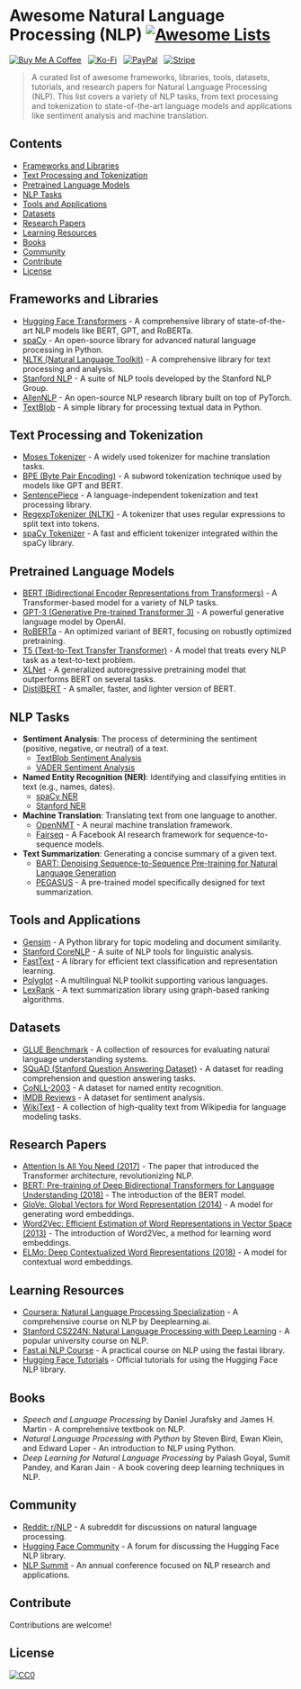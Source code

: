 # Awesome Natural Language Processing (NLP) [![Awesome Lists](https://srv-cdn.himpfen.io/badges/awesome-lists/awesomelists-flat.svg)](https://github.com/awesomelistsio/awesome)

[![Buy Me A Coffee](https://srv-cdn.himpfen.io/badges/buymeacoffee/buymeacoffee-flat.svg)](https://tinyurl.com/2h9aktmd) &nbsp; [![Ko-Fi](https://srv-cdn.himpfen.io/badges/kofi/kofi-flat.svg)](https://tinyurl.com/d4xnrptz) &nbsp; [![PayPal](https://srv-cdn.himpfen.io/badges/paypal/paypal-flat.svg)](https://tinyurl.com/mr22naua) &nbsp; [![Stripe](https://srv-cdn.himpfen.io/badges/stripe/stripe-flat.svg)](https://tinyurl.com/e8ymxdw3)

> A curated list of awesome frameworks, libraries, tools, datasets, tutorials, and research papers for Natural Language Processing (NLP). This list covers a variety of NLP tasks, from text processing and tokenization to state-of-the-art language models and applications like sentiment analysis and machine translation.

## Contents

- [Frameworks and Libraries](#frameworks-and-libraries)
- [Text Processing and Tokenization](#text-processing-and-tokenization)
- [Pretrained Language Models](#pretrained-language-models)
- [NLP Tasks](#nlp-tasks)
- [Tools and Applications](#tools-and-applications)
- [Datasets](#datasets)
- [Research Papers](#research-papers)
- [Learning Resources](#learning-resources)
- [Books](#books)
- [Community](#community)
- [Contribute](#contribute)
- [License](#license)

## Frameworks and Libraries

- [Hugging Face Transformers](https://huggingface.co/transformers/) - A comprehensive library of state-of-the-art NLP models like BERT, GPT, and RoBERTa.
- [spaCy](https://spacy.io/) - An open-source library for advanced natural language processing in Python.
- [NLTK (Natural Language Toolkit)](https://www.nltk.org/) - A comprehensive library for text processing and analysis.
- [Stanford NLP](https://stanfordnlp.github.io/CoreNLP/) - A suite of NLP tools developed by the Stanford NLP Group.
- [AllenNLP](https://allennlp.org/) - An open-source NLP research library built on top of PyTorch.
- [TextBlob](https://textblob.readthedocs.io/) - A simple library for processing textual data in Python.

## Text Processing and Tokenization

- [Moses Tokenizer](https://github.com/moses-smt/mosesdecoder) - A widely used tokenizer for machine translation tasks.
- [BPE (Byte Pair Encoding)](https://arxiv.org/abs/1508.07909) - A subword tokenization technique used by models like GPT and BERT.
- [SentencePiece](https://github.com/google/sentencepiece) - A language-independent tokenization and text processing library.
- [RegexpTokenizer (NLTK)](https://www.nltk.org/api/nltk.tokenize.html) - A tokenizer that uses regular expressions to split text into tokens.
- [spaCy Tokenizer](https://spacy.io/usage/linguistic-features#tokenization) - A fast and efficient tokenizer integrated within the spaCy library.

## Pretrained Language Models

- [BERT (Bidirectional Encoder Representations from Transformers)](https://arxiv.org/abs/1810.04805) - A Transformer-based model for a variety of NLP tasks.
- [GPT-3 (Generative Pre-trained Transformer 3)](https://arxiv.org/abs/2005.14165) - A powerful generative language model by OpenAI.
- [RoBERTa](https://arxiv.org/abs/1907.11692) - An optimized variant of BERT, focusing on robustly optimized pretraining.
- [T5 (Text-to-Text Transfer Transformer)](https://arxiv.org/abs/1910.10683) - A model that treats every NLP task as a text-to-text problem.
- [XLNet](https://arxiv.org/abs/1906.08237) - A generalized autoregressive pretraining model that outperforms BERT on several tasks.
- [DistilBERT](https://arxiv.org/abs/1910.01108) - A smaller, faster, and lighter version of BERT.

## NLP Tasks

- **Sentiment Analysis**: The process of determining the sentiment (positive, negative, or neutral) of a text.
  - [TextBlob Sentiment Analysis](https://textblob.readthedocs.io/en/dev/quickstart.html#sentiment-analysis)
  - [VADER Sentiment Analysis](https://github.com/cjhutto/vaderSentiment)
- **Named Entity Recognition (NER)**: Identifying and classifying entities in text (e.g., names, dates).
  - [spaCy NER](https://spacy.io/usage/linguistic-features#named-entities)
  - [Stanford NER](https://nlp.stanford.edu/software/CRF-NER.html)
- **Machine Translation**: Translating text from one language to another.
  - [OpenNMT](https://opennmt.net/) - A neural machine translation framework.
  - [Fairseq](https://fairseq.readthedocs.io/en/latest/) - A Facebook AI research framework for sequence-to-sequence models.
- **Text Summarization**: Generating a concise summary of a given text.
  - [BART: Denoising Sequence-to-Sequence Pre-training for Natural Language Generation](https://arxiv.org/abs/1910.13461)
  - [PEGASUS](https://arxiv.org/abs/1912.08777) - A pre-trained model specifically designed for text summarization.

## Tools and Applications

- [Gensim](https://radimrehurek.com/gensim/) - A Python library for topic modeling and document similarity.
- [Stanford CoreNLP](https://stanfordnlp.github.io/CoreNLP/) - A suite of NLP tools for linguistic analysis.
- [FastText](https://fasttext.cc/) - A library for efficient text classification and representation learning.
- [Polyglot](https://polyglot.readthedocs.io/) - A multilingual NLP toolkit supporting various languages.
- [LexRank](https://github.com/crabcamp/lexrank) - A text summarization library using graph-based ranking algorithms.

## Datasets

- [GLUE Benchmark](https://gluebenchmark.com/) - A collection of resources for evaluating natural language understanding systems.
- [SQuAD (Stanford Question Answering Dataset)](https://rajpurkar.github.io/SQuAD-explorer/) - A dataset for reading comprehension and question answering tasks.
- [CoNLL-2003](https://www.clips.uantwerpen.be/conll2003/ner/) - A dataset for named entity recognition.
- [IMDB Reviews](https://ai.stanford.edu/~amaas/data/sentiment/) - A dataset for sentiment analysis.
- [WikiText](https://blog.einstein.ai/the-wikitext-long-term-dependency-language-modeling-dataset/) - A collection of high-quality text from Wikipedia for language modeling tasks.

## Research Papers

- [Attention Is All You Need (2017)](https://arxiv.org/abs/1706.03762) - The paper that introduced the Transformer architecture, revolutionizing NLP.
- [BERT: Pre-training of Deep Bidirectional Transformers for Language Understanding (2018)](https://arxiv.org/abs/1810.04805) - The introduction of the BERT model.
- [GloVe: Global Vectors for Word Representation (2014)](https://nlp.stanford.edu/pubs/glove.pdf) - A model for generating word embeddings.
- [Word2Vec: Efficient Estimation of Word Representations in Vector Space (2013)](https://arxiv.org/abs/1301.3781) - The introduction of Word2Vec, a method for learning word embeddings.
- [ELMo: Deep Contextualized Word Representations (2018)](https://arxiv.org/abs/1802.05365) - A model for contextual word embeddings.

## Learning Resources

- [Coursera: Natural Language Processing Specialization](https://www.coursera.org/specializations/natural-language-processing) - A comprehensive course on NLP by Deeplearning.ai.
- [Stanford CS224N: Natural Language Processing with Deep Learning](http://web.stanford.edu/class/cs224n/) - A popular university course on NLP.
- [Fast.ai NLP Course](https://www.fast.ai/) - A practical course on NLP using the fastai library.
- [Hugging Face Tutorials](https://huggingface.co/course/chapter1) - Official tutorials for using the Hugging Face NLP library.

## Books

- *Speech and Language Processing* by Daniel Jurafsky and James H. Martin - A comprehensive textbook on NLP.
- *Natural Language Processing with Python* by Steven Bird, Ewan Klein, and Edward Loper - An introduction to NLP using Python.
- *Deep Learning for Natural Language Processing* by Palash Goyal, Sumit Pandey, and Karan Jain - A book covering deep learning techniques in NLP.

## Community

- [Reddit: r/NLP](https://www.reddit.com/r/LanguageTechnology/) - A subreddit for discussions on natural language processing.
- [Hugging Face Community](https://discuss.huggingface.co/) - A forum for discussing the Hugging Face NLP library.
- [NLP Summit](https://www.nlpsummit.org/) - An annual conference focused on NLP research and applications.

## Contribute

Contributions are welcome!

## License

[![CC0](https://mirrors.creativecommons.org/presskit/buttons/88x31/svg/by-sa.svg)](http://creativecommons.org/licenses/by-sa/4.0/)
